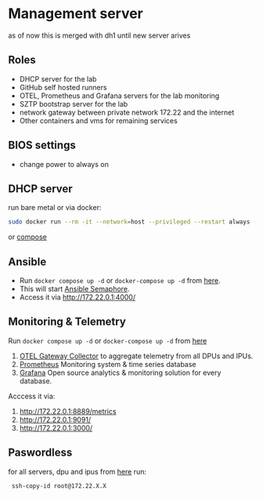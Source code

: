 # Management server

as of now this is merged with dh1 until new server arives

## Roles

- DHCP server for the lab
- GitHub self hosted runners
- OTEL, Prometheus and Grafana servers for the lab monitoring
- SZTP bootstrap server for the lab
- network gateway between private network 172.22 and the internet
- Other containers and vms for remaining services

## BIOS settings

- change power to always on

## DHCP server

run bare metal or via docker:

```bash
sudo docker run --rm -it --network=host --privileged --restart always -v "$(PWD)"/fs/etc/dhcp/dhcpd.conf:/etc/dhcp/dhcpd.conf docker.io/networkboot/dhcpd:1.3.0
```

or [compose](https://github.com/opiproject/sztp/blob/0addb57154332e7ecdebe4ba18b2633278857ef5/docker-compose.yml#L51-L68)

## Ansible

- Run `docker compose up -d` or `docker-compose up -d` from [here](../../otel).
- This will start [Ansible Semaphore](https://docs.semui.co).
- Access it via http://172.22.0.1:4000/

## Monitoring & Telemetry

Run `docker compose up -d` or `docker-compose up -d` from [here](../../otel)

1. [OTEL Gateway Collector](https://opentelemetry.io/docs/collector/deployment/gateway/) to aggregate telemetry from all DPUs and IPUs.
2. [Prometheus](https://prometheus.io/) Monitoring system & time series database
3. [Grafana](https://grafana.com/) Open source analytics & monitoring solution for every database.

Acccess it via:

1. http://172.22.0.1:8889/metrics
2. http://172.22.0.1:9091/
3. http://172.22.0.1:3000/

## Paswordless

for all servers, dpu and ipus from [here](../../ips.md) run:

```bash
 ssh-copy-id root@172.22.X.X
```
